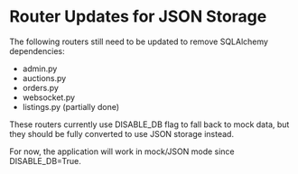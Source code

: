 # Router Updates for JSON Storage

The following routers still need to be updated to remove SQLAlchemy dependencies:
- admin.py
- auctions.py  
- orders.py
- websocket.py
- listings.py (partially done)

These routers currently use DISABLE_DB flag to fall back to mock data, but they should be fully converted to use JSON storage instead.

For now, the application will work in mock/JSON mode since DISABLE_DB=True.


